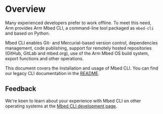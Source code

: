 <h1 id="mbed-cli">Overview</h1>

Many experienced developers prefer to work offline. To meet this need, Arm provides Arm Mbed CLI, a command-line tool packaged as `mbed-cli` and based on Python.

Mbed CLI enables Git- and Mercurial-based version control, dependencies management, code publishing, support for remotely hosted repositories (GitHub, GitLab and mbed.org), use of the Arm Mbed OS build system, export functions and other operations.

This document covers the installation and usage of Mbed CLI. You can find our legacy CLI documentation in the [README](https://github.com/ARMmbed/mbed-cli/blob/1.8.3/README.md).

## Feedback

We're keen to learn about your experience with Mbed CLI on other operating systems at the [Mbed CLI development page](https://github.com/ARMmbed/mbed-cli).
